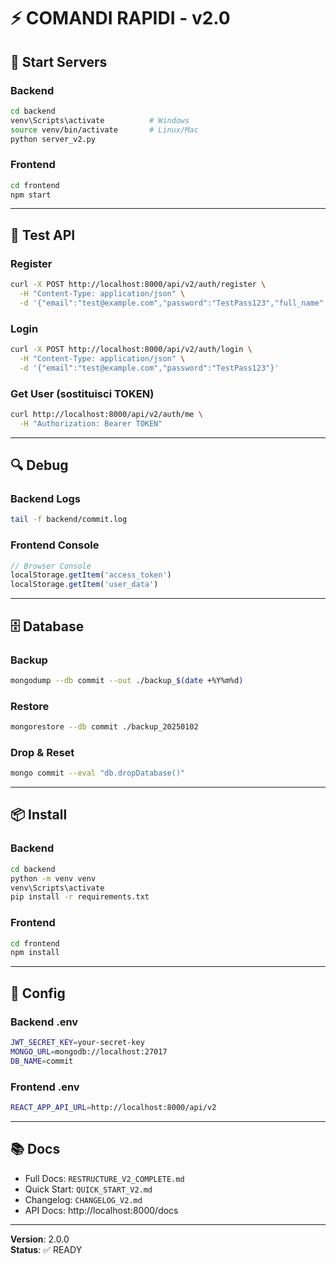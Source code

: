 # ⚡ COMANDI RAPIDI - v2.0

## 🚀 Start Servers

### Backend
```bash
cd backend
venv\Scripts\activate          # Windows
source venv/bin/activate       # Linux/Mac
python server_v2.py
```

### Frontend
```bash
cd frontend
npm start
```

---

## 🧪 Test API

### Register
```bash
curl -X POST http://localhost:8000/api/v2/auth/register \
  -H "Content-Type: application/json" \
  -d '{"email":"test@example.com","password":"TestPass123","full_name":"Test User","user_type":"customer"}'
```

### Login
```bash
curl -X POST http://localhost:8000/api/v2/auth/login \
  -H "Content-Type: application/json" \
  -d '{"email":"test@example.com","password":"TestPass123"}'
```

### Get User (sostituisci TOKEN)
```bash
curl http://localhost:8000/api/v2/auth/me \
  -H "Authorization: Bearer TOKEN"
```

---

## 🔍 Debug

### Backend Logs
```bash
tail -f backend/commit.log
```

### Frontend Console
```javascript
// Browser Console
localStorage.getItem('access_token')
localStorage.getItem('user_data')
```

---

## 🗄️ Database

### Backup
```bash
mongodump --db commit --out ./backup_$(date +%Y%m%d)
```

### Restore
```bash
mongorestore --db commit ./backup_20250102
```

### Drop & Reset
```bash
mongo commit --eval "db.dropDatabase()"
```

---

## 📦 Install

### Backend
```bash
cd backend
python -m venv venv
venv\Scripts\activate
pip install -r requirements.txt
```

### Frontend
```bash
cd frontend
npm install
```

---

## 🔧 Config

### Backend .env
```bash
JWT_SECRET_KEY=your-secret-key
MONGO_URL=mongodb://localhost:27017
DB_NAME=commit
```

### Frontend .env
```bash
REACT_APP_API_URL=http://localhost:8000/api/v2
```

---

## 📚 Docs

- Full Docs: `RESTRUCTURE_V2_COMPLETE.md`
- Quick Start: `QUICK_START_V2.md`
- Changelog: `CHANGELOG_V2.md`
- API Docs: http://localhost:8000/docs

---

**Version**: 2.0.0  
**Status**: ✅ READY
